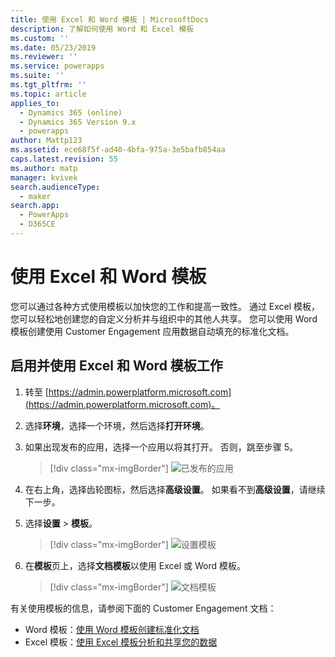 ```yaml
---
title: 使用 Excel 和 Word 模板 | MicrosoftDocs
description: 了解如何使用 Word 和 Excel 模板
ms.custom: ''
ms.date: 05/23/2019
ms.reviewer: ''
ms.service: powerapps
ms.suite: ''
ms.tgt_pltfrm: ''
ms.topic: article
applies_to:
  - Dynamics 365 (online)
  - Dynamics 365 Version 9.x
  - powerapps
author: Mattp123
ms.assetid: ece68f5f-ad40-4bfa-975a-3e5bafb854aa
caps.latest.revision: 55
ms.author: matp
manager: kvivek
search.audienceType:
  - maker
search.app:
  - PowerApps
  - D365CE
---
```

   
# <a name="use-excel-and-word-templates"></a>使用 Excel 和 Word 模板

您可以通过各种方式使用模板以加快您的工作和提高一致性。 通过 Excel 模板，您可以轻松地创建您的自定义分析并与组织中的其他人共享。 您可以使用 Word 模板创建使用 Customer Engagement 应用数据自动填充的标准化文档。

## <a name="enable-and-work-with-excel-and-word-templates"></a>启用并使用 Excel 和 Word 模板工作

1. 转至 [https://admin.powerplatform.microsoft.com](https://admin.powerplatform.microsoft.com)。 

2. 选择**环境**，选择一个环境，然后选择**打开环境**。

3. 如果出现发布的应用，选择一个应用以将其打开。 否则，跳至步骤 5。

   > [!div class="mx-imgBorder"] 
   > ![](media/published-apps.png "已发布的应用") 

4. 在右上角，选择齿轮图标，然后选择**高级设置**。 如果看不到**高级设置**，请继续下一步。

5. 选择**设置** > **模板**。

   > [!div class="mx-imgBorder"] 
   > ![](media/settings-templates.png "设置模板") 

6. 在**模板**页上，选择**文档模板**以使用 Excel 或 Word 模板。

   > [!div class="mx-imgBorder"] 
   > ![](media/document-templates.png "文档模板") 

有关使用模板的信息，请参阅下面的 Customer Engagement 文档：

- Word 模板：[使用 Word 模板创建标准化文档](https://docs.microsoft.com/dynamics365/customer-engagement/admin/using-word-templates-dynamics-365)
- Excel 模板：[使用 Excel 模板分析和共享您的数据](https://docs.microsoft.com/dynamics365/customer-engagement/admin/analyze-your-data-with-excel-templates)

